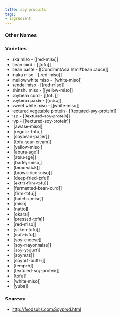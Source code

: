 ```yaml
---
title: soy products
tags:
- ingredient
---
```



### Other Names


### Varieties

* aka miso - [[red-miso]]
* bean curd - [[tofu]]
* bean paste - [[CondimntAsia.html#bean sauce]]
* inaka miso - [[red-miso]]
* mellow white miso - [[white-miso]]
* sendai miso - [[red-miso]]
* shinshu miso - [[yellow-miso]]
* soybean curd - [[tofu]]
* soybean paste - [[miso]]
* sweet white miso - [[white-miso]]
* textured vegetable protein - [[textured-soy-protein]]
* tsp - [[textured-soy-protein]]
* tvp - [[textured-soy-protein]]
* [[awase-miso]]
* [[regular-tofu]]
* [[soybean-paper]]
* [[tofu-sour-cream]]
* [[yellow-miso]]
* [[abura-age]]
* [[atsu-age]]
* [[barley-miso]]
* [[bean-stick]]
* [[brown-rice-miso]]
* [[deep-fried-tofu]]
* [[extra-firm-tofu]]
* [[fermented-bean-curd]]
* [[firm-tofu]]
* [[hatcho-miso]]
* [[miso]]
* [[natto]]
* [[okara]]
* [[pressed-tofu]]
* [[red-miso]]
* [[silken-tofu]]
* [[soft-tofu]]
* [[soy-cheese]]
* [[soy-mayonnaise]]
* [[soy-yogurt]]
* [[soynuts]]
* [[soynut-butter]]
* [[tempeh]]
* [[textured-soy-protein]]
* [[tofu]]
* [[white-miso]]
* [[yuba]]

### Sources
* http://foodsubs.com/Soyprod.html
